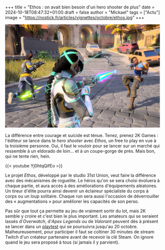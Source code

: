 +++
title = "Ethos : on avait bien besoin d'un hero shooter de plus"
date = 2024-10-18T08:47:32+01:00
draft = false
author = "Mickael"
tags = ["Actu"]
image = "https://nostick.fr/articles/vignettes/octobre/ethos.jpg"
+++

![Ethos](ethos.jpg "Légende de l’image")

La différence entre courage et suicide est ténue. Tenez, prenez 2K Games : l'éditeur se lance dans le *hero shooter* avec *Ethos*, un free to play en vue à la troisième personne. Oui, il faut le vouloir pour se lancer sur un marché qui ressemble à un eldorado de loin… et à un coupe-gorge de près. Mais bon, qui ne tente rien, hein.

{{< youtube Yj0htqQifEo >}} 

Le projet *Ethos*, développé par le studio 31st Union, veut faire la différence avec des mécanismes de roguelite. Le héros qu'on se sera choisi évoluera à chaque partie, et aura accès à des améliorations d'équipements aléatoires. Un tireur d'élite pourra ainsi devenir un éclaireur spécialiste du corps à corps ou un loup solitaire. Chaque run sera aussi l'occasion de déverrouiller des « augmentations » pour améliorer les capacités de son perso.

Pas sûr que tout ça permette au jeu de vraiment sortir du lot, mais 2K semble y croire et c'est bien le plus important. Les amateurs qui se seraient lassés d'*Overwatch*, d'*Apex Legends* ou de *Valorant* peuvent dès à présent se lancer dans un [playtest](https://ethos.2k.com/playtest/) qui se poursuivra jusqu'au 20 octobre. Malheureusement, pour participer il faut se coltiner 30 minutes de stream Twitch d'un créateur partenaire avant de recevoir la clé Steam. On ignore quand le jeu sera proposé à tous (si jamais il y parvient).